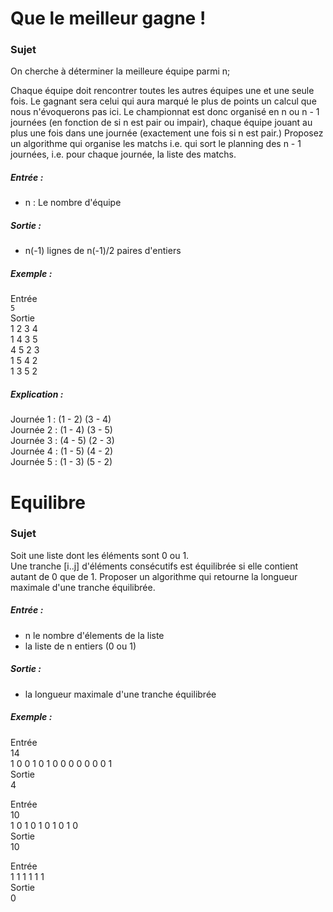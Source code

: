 # Que le meilleur gagne !
### Sujet
On cherche à déterminer la meilleure équipe parmi n;  

Chaque équipe doit rencontrer toutes les autres équipes une et une seule fois.
Le gagnant sera celui qui aura marqué le plus de points un calcul que nous n'évoquerons pas ici.
Le championnat est donc organisé en n ou n - 1 journées (en fonction de si n est pair ou impair), chaque équipe jouant au plus une fois dans une journée (exactement une fois si n est pair.)
Proposez un algorithme qui organise les matchs i.e. qui sort le planning des n - 1 journées, i.e. pour chaque journée, la liste des matchs.

##### Entrée :
- n : Le nombre d'équipe
##### Sortie :
- n(-1) lignes de n(-1)/2 paires d'entiers
##### Exemple :
Entrée  
`5`  
Sortie  
1 2 3 4  
1 4 3 5  
4 5 2 3  
1 5 4 2  
1 3 5 2  

##### Explication :
Journée 1 : (1 - 2) (3 - 4)  
Journée 2 : (1 - 4) (3 - 5)  
Journée 3 : (4 - 5) (2 - 3)  
Journée 4 : (1 - 5) (4 - 2)  
Journée 5 : (1 - 3) (5 - 2)

# Equilibre
### Sujet
Soit une liste dont les éléments sont 0 ou 1.  
Une tranche [i..j] d'éléments consécutifs est équilibrée si elle contient autant de 0 que de 1. Proposer un algorithme qui retourne la longueur maximale d'une tranche équilibrée.

##### Entrée :
- n le nombre d'élements de la liste
- la liste de n entiers (0 ou 1)
##### Sortie :
- la longueur maximale d'une tranche équilibrée
##### Exemple :
Entrée  
14  
1 0 0 1 0 1 0 0 0 0 0 0 0 1  
Sortie  
4  

Entrée  
10  
1 0 1 0 1 0 1 0 1 0  
Sortie  
10

Entrée  
1 1 1 1 1 1  
Sortie  
0  